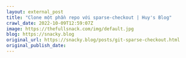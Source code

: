```yaml
---
layout: external_post
title: "Clone một phần repo với sparse-checkout | Huy's Blog"
crawl_date: 2022-10-09T12:59:07Z
image: https://thefullsnack.com/img/default.jpg
blog: https://snacky.blog
original_url: https://snacky.blog/posts/git-sparse-checkout.html
original_publish_date: 
---
```


